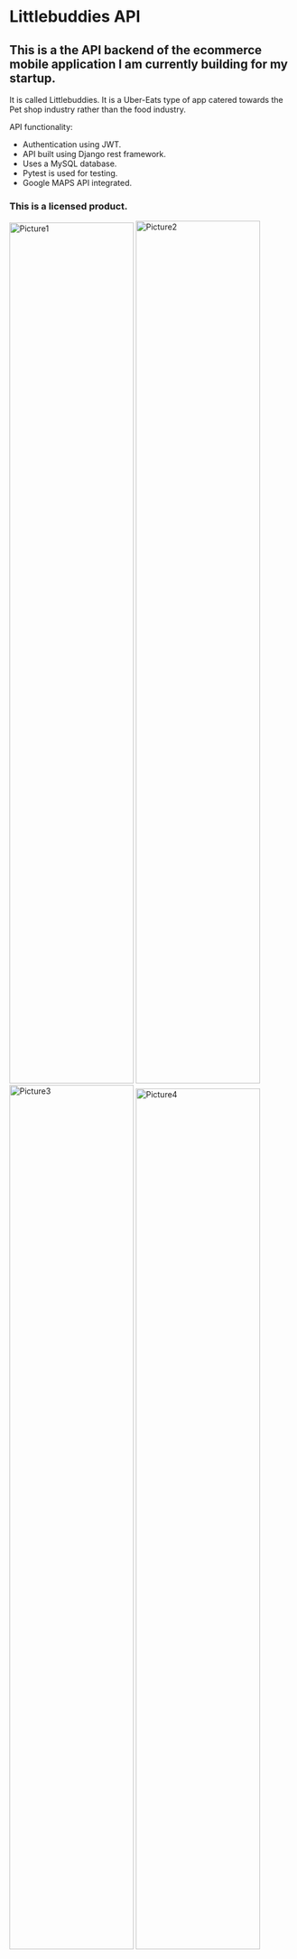 # Littlebuddies API

## This is a the API backend of the ecommerce mobile application I am currently building for my startup.

It is called Littlebuddies. It is a Uber-Eats type of app catered towards the Pet shop industry rather than the food industry.

API functionality:

- Authentication using JWT.
- API built using Django rest framework.
- Uses a MySQL database.
- Pytest is used for testing.
- Google MAPS API integrated.

### This is a licensed product.

<img width="220" height="1525" alt="Picture1" src="https://github.com/user-attachments/assets/4b53cd2f-916b-41bc-a3d1-b04fae1803ec" />
<img width="220" height="1528" alt="Picture2" src="https://github.com/user-attachments/assets/21ae6eaa-f7ad-4e2a-a3e7-97cdea8cc786" />
<img width="220" height="1531" alt="Picture3" src="https://github.com/user-attachments/assets/ac93fc04-7930-4b0f-8a3d-9f944838200b" />
<img width="220" height="1525" alt="Picture4" src="https://github.com/user-attachments/assets/0775afed-a733-4445-90fa-922b4d3d2479" />
